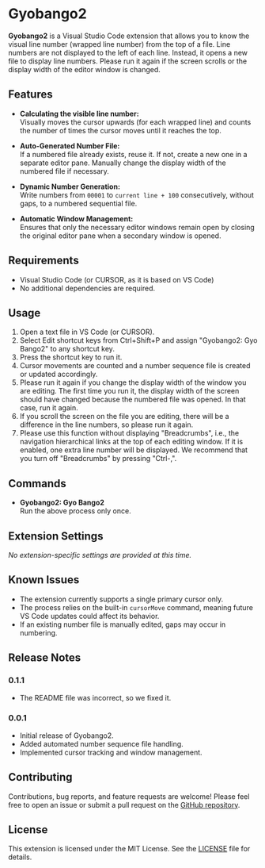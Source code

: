 # Gyobango2

**Gyobango2** is a Visual Studio Code extension that allows you to know the visual line number (wrapped line number)  from the top of a file. Line numbers are not displayed to the left of each line. Instead, it opens a new file to display line numbers. Please run it again if the screen scrolls or the display width of the editor window is changed.

## Features

- **Calculating the visible line number:**  
  Visually moves the cursor upwards (for each wrapped line) and counts the number of times the cursor moves until it reaches the top.

- **Auto-Generated Number File:**  
  If a numbered file already exists, reuse it. If not, create a new one in a separate editor pane. Manually change the display width of the numbered file if necessary.
  
- **Dynamic Number Generation:**  
  Write numbers from `00001` to `current line + 100` consecutively, without gaps, to a numbered sequential file.
  
- **Automatic Window Management:**  
  Ensures that only the necessary editor windows remain open by closing the original editor pane when a secondary window is opened.

## Requirements

- Visual Studio Code (or CURSOR, as it is based on VS Code)
- No additional dependencies are required.

## Usage

1. Open a text file in VS Code (or CURSOR).
2. Select Edit shortcut keys from Ctrl+Shift+P and assign "Gyobango2: Gyo Bango2" to any shortcut key.
3. Press the shortcut key to run it.
4. Cursor movements are counted and a number sequence file is created or updated accordingly.
5. Please run it again if you change the display width of the window you are editing. The first time you run it, the display width of the screen should have changed because the numbered file was opened. In that case, run it again.
6. If you scroll the screen on the file you are editing, there will be a difference in the line numbers, so please run it again.
7. Please use this function without displaying "Breadcrumbs", i.e., the navigation hierarchical links at the top of each editing window. If it is enabled, one extra line number will be displayed. We recommend that you turn off "Breadcrumbs" by pressing "Ctrl-,".

## Commands

- **Gyobango2: Gyo Bango2**  
  Run the above process only once.

## Extension Settings

_No extension-specific settings are provided at this time._

## Known Issues

- The extension currently supports a single primary cursor only.
- The process relies on the built-in `cursorMove` command, meaning future VS Code updates could affect its behavior.
- If an existing number file is manually edited, gaps may occur in numbering.

## Release Notes

### 0.1.1

- The README file was incorrect, so we fixed it.

### 0.0.1

- Initial release of Gyobango2.
- Added automated number sequence file handling.
- Implemented cursor tracking and window management.

## Contributing

Contributions, bug reports, and feature requests are welcome! Please feel free to open an issue or submit a pull request on the [GitHub repository](https://github.com/hortense667/gyobango2).

## License

This extension is licensed under the MIT License. See the [LICENSE](LICENSE) file for details.
